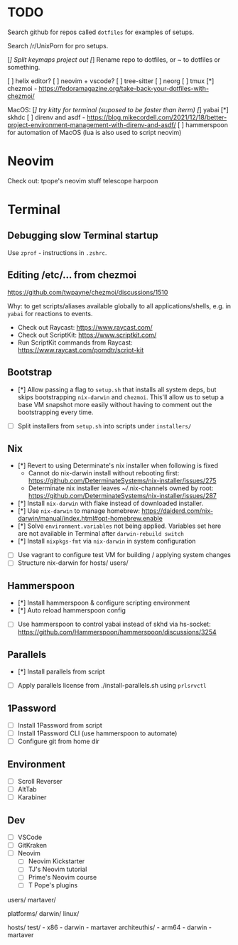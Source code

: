 # TODO

Search github for repos called `dotfiles` for examples of setups.

Search /r/UnixPorn for pro setups.

[*] Split keymaps project out
[*] Rename repo to dotfiles, or ~ to dotfiles or something.

[ ] helix editor?
[ ] neovim + vscode?
[ ] tree-sitter
[ ] neorg
[ ] tmux
[*] chezmoi - https://fedoramagazine.org/take-back-your-dotfiles-with-chezmoi/

MacOS:
[*] try kitty for terminal (suposed to be faster than iterm)
[*] yabai
[*] skhdc
[ ] direnv and asdf - https://blog.mikecordell.com/2021/12/18/better-project-environment-management-with-direnv-and-asdf/
[ ] hammerspoon for automation of MacOS (lua is also used to script neovim)

# Neovim

Check out:
tpope's neovim stuff
telescope
harpoon

# Terminal

## Debugging slow Terminal startup

Use `zprof` - instructions in `.zshrc`.

## Editing /etc/... from chezmoi

https://github.com/twpayne/chezmoi/discussions/1510

Why: to get scripts/aliases available globally to all applications/shells, e.g. in `yabai` for reactions to events.

- Check out Raycast: https://www.raycast.com/
- Check out ScriptKit: https://www.scriptkit.com/
- Run ScriptKit commands from Raycast: https://www.raycast.com/pomdtr/script-kit

## Bootstrap

- [*] Allow passing a flag to `setup.sh` that installs all system deps, but skips bootstrapping `nix-darwin` and `chezmoi`.
  This'll allow us to setup a base VM snapshot more easily without having to comment out the bootstrapping every time.
- [ ] Split installers from `setup.sh` into scripts under `installers/`

## Nix

- [*] Revert to using Determinate's nix installer when following is fixed
  - Cannot do nix-darwin install without rebooting first: https://github.com/DeterminateSystems/nix-installer/issues/275
  - Determinate nix installer leaves ~/.nix-channels owned by root: https://github.com/DeterminateSystems/nix-installer/issues/287
- [*] Install `nix-darwin` with flake instead of downloaded installer.
- [*] Use `nix-darwin` to manage homebrew: https://daiderd.com/nix-darwin/manual/index.html#opt-homebrew.enable
- [*] Solve `environment.variables` not being applied. Variables set here are not available in Terminal after `darwin-rebuild switch`
- [*] Install `nixpkgs-fmt` via `nix-darwin` in system configuration
- [ ] Use vagrant to configure test VM for building / applying system changes
- [ ] Structure nix-darwin for hosts/ users/

## Hammerspoon

- [*] Install hammerspoon & configure scripting environment
- [*] Auto reload hammerspoon config
- [ ] Use hammerspoon to control yabai instead of skhd via hs-socket: https://github.com/Hammerspoon/hammerspoon/discussions/3254

## Parallels

- [*] Install parallels from script
- [ ] Apply parallels license from ./install-parallels.sh using `prlsrvctl`

## 1Password

- [ ] Install 1Password from script
- [ ] Install 1Password CLI (use hammerspoon to automate)
- [ ] Configure git from home dir

## Environment

- [ ] Scroll Reverser
- [ ] AltTab
- [ ] Karabiner

## Dev

- [ ] VSCode
- [ ] GitKraken
- [ ] Neovim
  - [ ] Neovim Kickstarter
  - [ ] TJ's Neovim tutorial
  - [ ] Prime's Neovim course
  - [ ] T Pope's plugins

users/
martaver/

platforms/
darwin/
linux/

hosts/
test/ - x86 - darwin - martaver
architeuthis/ - arm64 - darwin - martaver
